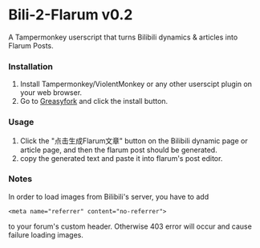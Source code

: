 # Bili-2-Flarum v0.2
A Tampermonkey userscript that turns Bilibili dynamics & articles into Flarum Posts.

### Installation
1. Install Tampermonkey/ViolentMonkey or any other userscipt plugin on your web browser.
2. Go to [Greasyfork](https://greasyfork.org/zh-CN/scripts/440030-bilibili-dynamic-column-to-flarum-post) and click the install button.

### Usage
1. Click the "点击生成Flarum文章" button on the Bilibili dynamic page or article page, and then the flarum post should be generated.
2. copy the generated text and paste it into flarum's post editor.

### Notes
In order to load images from Bilibili's server, you have to add
```
<meta name="referrer" content="no-referrer">
```
to your forum's custom header. Otherwise 403 error will occur and cause failure loading images.
